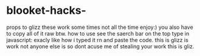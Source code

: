 # blooket-hacks-
props to glizz these work some times not all the time enjoy:) you also have to copy all of it raw btw.
how to use see the saerch bar on the top type in javascript: exacly like how i typed it rn and paste the code. 
this is glizz is work not anyone else is so dont acuse me of stealing your work this is gliz.
